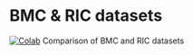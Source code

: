 # BMC & RIC datasets

 [![Colab](https://colab.research.google.com/assets/colab-badge.svg)](https://colab.research.google.com/github/BMClab/datasets/blob/master/BMC_RIC/notebooks/BMC_RIC_dataset.ipynb)  Comparison of BMC and RIC datasets  
